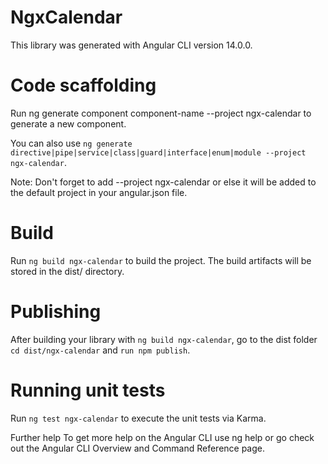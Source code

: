 # NgxCalendar
This library was generated with Angular CLI version 14.0.0.

# Code scaffolding

Run ng generate component component-name --project ngx-calendar to generate a new component.

You can also use `ng generate directive|pipe|service|class|guard|interface|enum|module --project ngx-calendar`.

Note: Don't forget to add --project ngx-calendar or else it will be added to the default project in your angular.json file.

# Build
Run `ng build ngx-calendar` to build the project. The build artifacts will be stored in the dist/ directory.

# Publishing
After building your library with `ng build ngx-calendar`, go to the dist folder `cd dist/ngx-calendar` and `run npm publish`.

# Running unit tests
Run `ng test ngx-calendar` to execute the unit tests via Karma.

Further help
To get more help on the Angular CLI use ng help or go check out the Angular CLI Overview and Command Reference page.
